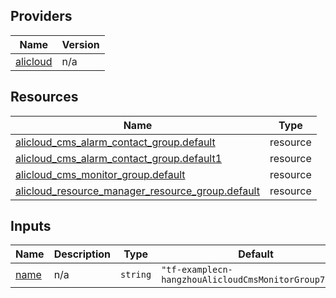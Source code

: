 <!-- BEGIN_TF_DOCS -->
## Providers

| Name | Version |
|------|---------|
| <a name="provider_alicloud"></a> [alicloud](#provider\_alicloud) | n/a |

## Resources

| Name | Type |
|------|------|
| [alicloud_cms_alarm_contact_group.default](https://registry.terraform.io/providers/hashicorp/alicloud/latest/docs/resources/cms_alarm_contact_group) | resource |
| [alicloud_cms_alarm_contact_group.default1](https://registry.terraform.io/providers/hashicorp/alicloud/latest/docs/resources/cms_alarm_contact_group) | resource |
| [alicloud_cms_monitor_group.default](https://registry.terraform.io/providers/hashicorp/alicloud/latest/docs/resources/cms_monitor_group) | resource |
| [alicloud_resource_manager_resource_group.default](https://registry.terraform.io/providers/hashicorp/alicloud/latest/docs/resources/resource_manager_resource_group) | resource |

## Inputs

| Name | Description | Type | Default | Required |
|------|-------------|------|---------|:--------:|
| <a name="input_name"></a> [name](#input\_name) | n/a | `string` | `"tf-examplecn-hangzhouAlicloudCmsMonitorGroup72746"` | no |
<!-- END_TF_DOCS -->    